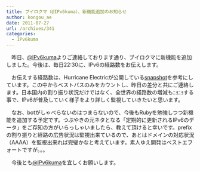 ```yaml
---
title: ブイロクマ（@IPv6kuma）、新機能追加のお知らせ
author: kongou_ae
date: 2011-07-27
url: /archives/341
categories:
  - IPv6kuma
---
```

　昨日、<a href="http://twitter.com/#!/IPv6kuma" title="IPv6kuma" target="_blank">@IPv6kuma</a>よりご連絡しております通り、ブイロクマに新機能を追加しました。今後は、毎日22:30に、IPv6の経路数をお伝えします。

　お伝えする経路数は、Hurricane Electricが公開している<a href="http://ipv6.he.net/bgpview/bgp-table-snapshot.txt" title="HE snapshot" target="_blank">snapshot</a>を参考にしています。この中からベストバスのみをカウントし、昨日の差分と共にご連絡します。日本国内の割り振り状況だけではなく、全世界の経路数の増減もﾆﾖﾆﾖする事で、IPv6が普及していく様子をより詳しく監視していきたいと思います。

　なお、botがしゃべらないのはつまらないので、今後もRubyを勉強しつつ新機能を追加する予定です。つぶやきの元ネタとなる「定期的に更新されるIPv6のデータ」をご存知の方がいらっしゃいましたら、教えて頂けると幸いです。prefixの割り振りと経路の広告状況は監視出来ているので、あとはドメインの対応状況（AAAA）を監視出来れば完璧かなと考えています。素人ゆえ開発はベストエフォートですが。。。

　今後とも<a href="http://twitter.com/#!/IPv6kuma" title="IPv6kuma" target="_blank">@IPv6kuma</a>を宜しくお願いします。